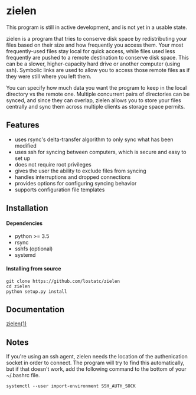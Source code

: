 # zielen
This program is still in active development, and is not yet in a usable state.

zielen is a program that tries to conserve disk space by redistributing your
files based on their size and how frequently you access them. Your most
frequently-used files stay local for quick access, while files used less
frequently are pushed to a remote destination to conserve disk space. This can
be a slower, higher-capacity hard drive or another computer (using ssh).
Symbolic links are used to allow you to access those remote files as if they
were still where you left them.

You can specify how much data you want the program to keep in the local
directory vs the remote one. Multiple concurrent pairs of directories can be
synced, and since they can overlap, zielen allows you to store your files
centrally and sync them across multiple clients as storage space permits.

## Features
* uses rsync's delta-transfer algorithm to only sync what has been modified
* uses ssh for syncing between computers, which is secure and easy to set up
* does not require root privileges
* gives the user the ability to exclude files from syncing
* handles interruptions and dropped connections
* provides options for configuring syncing behavior
* supports configuration file templates

## Installation
#### Dependencies
* python >= 3.5
* rsync
* sshfs (optional)
* systemd

#### Installing from source
```
git clone https://github.com/lostatc/zielen
cd zielen
python setup.py install
```

## Documentation
[zielen(1)](https://lostatc.github.io/zielen/zielen.1.html)

## Notes
If you're using an ssh agent, zielen needs the location of the
authenication socket in order to connect. The program will try to find this
automatically, but if that doesn't work, add the following command to the
bottom of your ~/.bashrc file.
```
systemctl --user import-environment SSH_AUTH_SOCK
```
